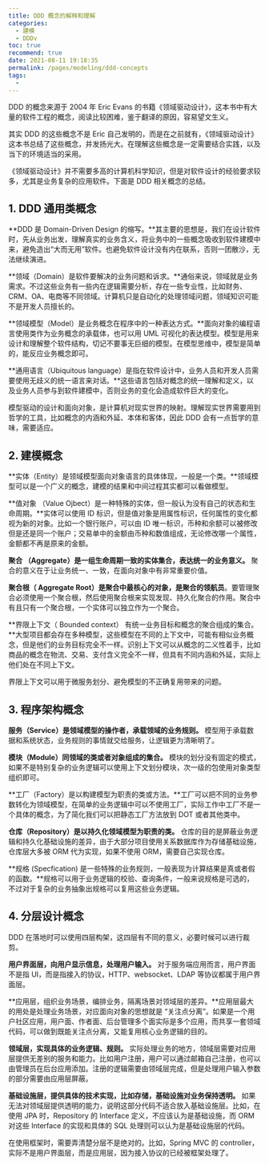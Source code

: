 ```yaml
---
title: DDD 概念的解释和理解
categories: 
  - 建模
  - DDDv
toc: true
recommend: true
date: 2021-08-11 19:18:35
permalink: /pages/modeling/ddd-concepts
tags: 
  - 
---
```


DDD 的概念来源于 2004 年 Eric Evans 的书籍《领域驱动设计》，这本书中有大量的软件工程的概念，阅读比较困难，鉴于翻译的原因，容易望文生义。

其实 DDD 的这些概念不是 Eric 自己发明的，而是在之前就有，《领域驱动设计》这本书总结了这些概念，并发扬光大。在理解这些概念是一定需要结合实践，以及当下的环境适当的采用。

《领域驱动设计》并不需要多高的计算机科学知识，但是对软件设计的经验要求较多，尤其是业务复杂的应用软件。下面是 DDD 相关概念的总结。



## 1. DDD 通用类概念

**DDD 是 Domain-Driven Design 的缩写。**其主要的思想是，我们在设计软件时，先从业务出发，理解真实的业务含义，将业务中的一些概念吸收到软件建模中来，避免造出“大而无用”软件。也避免软件设计没有内在联系，否则一团散沙，无法继续演进。



**领域（Domain）是软件要解决的业务问题和诉求。**通俗来说，领域就是业务需求。不过这些业务有一些内在逻辑需要分析，存在一些专业性，比如财务、CRM、OA、电商等不同领域。计算机只是自动化的处理领域问题，领域知识可能不是开发人员擅长的。



**领域模型（Model）是业务概念在程序中的一种表达方式。**面向对象的编程语言使用类作为业务概念的承载体，也可以用 UML 可视化的表达模型。模型是用来设计和理解整个软件结构，切记不要事无巨细的模型。在模型思维中，模型是简单的，能反应业务概念即可。



**通用语言（Ubiquitous language）是指在软件设计中，业务人员和开发人员需要使用无歧义的统一语言来对话。**这些语言包括对概念的统一理解和定义，以及业务人员参与到软件建模中，否则业务的变化会造成软件巨大的变化。



模型驱动的设计和面向对象，是计算机对现实世界的映射。理解现实世界需要用到哲学的工具，比如概念的内涵和外延、本体和客体，因此 DDD 会有一点哲学的意味，需要适应。

## 2. 建模概念

**实体（Entity）是领域模型面向对象语言的具体体现，一般是一个类。**领域模型可以是一个广义的概念，建模的结果和中间过程其实都可以看做模型。



**值对象 （Value Ojbect）是一种特殊的实体，但一般认为没有自己的状态和生命周期。**实体可以使用 ID 标识，但是值对象是用属性标识，任何属性的变化都视为新的对象。比如一个银行账户，可以由 ID 唯一标识，币种和余额可以被修改但是还是同一个账户；交易单中的金额由币种和数值组成，无论修改哪一个属性，金额都不再是原来的金额。



**聚合 （Aggregate）是一组生命周期一致的实体集合，表达统一的业务意义。** 聚合的意义在于让业务统一、一致，在面向对象中有非常重要价值。



**聚合根（ Aggregate Root）是聚合中最核心的对象，是聚合的领航员**。要管理聚合必须使用一个聚合根，然后使用聚合根来实现发现、持久化聚合的作用。聚合中有且只有一个聚合根，一个实体可以独立作为一个聚合。



**界限上下文（ Bounded context） 有统一业务目标和概念的聚合组成的集合。**大型项目都会存在多种模型，这些模型在不同的上下文中，可能有相似业务概念，但是他们的业务目标完全不一样。识别上下文可以从概念的二义性着手，比如商品的概念在物流、交易、支付含义完全不一样，但具有不同内涵和外延，实际上他们处在不同上下文。

界限上下文可以用于微服务划分、避免模型的不正确复用带来的问题。



## 3. 程序架构概念

**服务（Service）是领域模型的操作者，承载领域的业务规则。** 模型用于承载数据和系统状态，业务规则的事情就交给服务，让逻辑更为清晰明了。



**模块（Module）同领域的类或者对象组成的集合。** 模块的划分没有固定的模式，如果不是特别复杂的业务逻辑可以使用上下文划分模块，次一级的包使用对象类型组织即可。



**工厂（Factory）是以构建模型为职责的类或方法。**工厂可以把不同的业务参数转化为领域模型，在简单的业务逻辑中可以不使用工厂，实际工作中工厂不是一个具体的概念，为了简化我们可以把静态工厂方法放到 DOT 或者其他类中。



**仓库（Repository）是以持久化领域模型为职责的类。** 仓库的目的是屏蔽业务逻辑和持久化基础设施的差异，由于大部分项目使用关系数据库作为存储基础设施，仓库层大多被 ORM 代为实现，如果不使用 ORM，需要自己实现仓库。



**规格 (Specfication) 是一些特殊的业务规则，一般表现为计算结果是真或者假的函数。**规格可以用于业务逻辑的校验、查询条件，一般来说规格是可选的，不过对于复杂的业务抽象出规格可以复用这些业务逻辑。



## 4. 分层设计概念

DDD 在落地时可以使用四层构架，这四层有不同的意义，必要时候可以进行裁剪。



**用户界面层，向用户显示信息，处理用户输入。** 对于服务端应用而言，用户界面不是指 UI，而是指接入的协议，HTTP、websocket、LDAP 等协议都属于用户界面层。



**应用层，组织业务场景，编排业务，隔离场景对领域层的差异。**应用层最大的用处是处理业务场景，对应面向对象的思想就是 “关注点分离”。如果是一个用户社区应用，用户面、作者面、后台管理多个面实际是多个应用，而共享一套领域代码，可以做到既能关注点分离，又能复用核心业务逻辑的目的。



**领域层，实现具体的业务逻辑、规则。** 实际处理业务的地方，领域层需要对应用层提供无差别的服务和能力。比如用户注册，用户可以通过邮箱自己注册，也可以由管理员在后台应用添加。注册的逻辑需要由领域层完成，但是处理用户输入参数的部分需要由应用层屏蔽。



**基础设施层，提供具体的技术实现，比如存储，基础设施对业务保持透明。** 如果无法对领域层提供透明的能力，说明这部分代码不适合放入基础设施层。比如，在使用 JPA 时，Repository 的 Interface 定义，不应该认为是基础设施，而 ORM 对这些 Interface 的实现和具体的 SQL 处理则可以认为是基础设施层的代码。



在使用框架时，需要弄清楚分层不是绝对的。比如，Spring MVC 的 controller，实际不是用户界面层，而是应用层，因为接入协议的已经被框架处理了。

